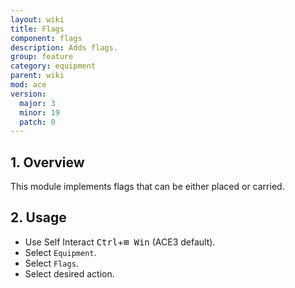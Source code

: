 ```yaml
---
layout: wiki
title: Flags
component: flags
description: Adds flags.
group: feature
category: equipment
parent: wiki
mod: ace
version:
  major: 3
  minor: 19
  patch: 0
---
```


## 1. Overview

This module implements flags that can be either placed or carried.

## 2. Usage

- Use Self Interact <kbd>Ctrl</kbd>+<kbd>⊞&nbsp;Win</kbd> (ACE3 default).
- Select `Equipment`.
- Select `Flags`.
- Select desired action.

